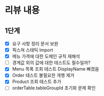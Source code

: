 # 리뷰 내용

## 1단계
- [x] 요구 사항 정리 문서 보완
- [x] 픽스쳐 스태틱 Import
- [x] 메뉴 가격에 대한 도메인 규칙 재해석
- [ ] 경계값 외의 값에 대한 테스트도 필수일까?
- [x] Menu 목록 조회 테스트 DisplayName 빠졌음
- [x] Order 테스트 불필요한 개행 제거
- [x] Product 조회 테스트 추가
- [ ] orderTable.tableGroupId 초기화 문제 확인
